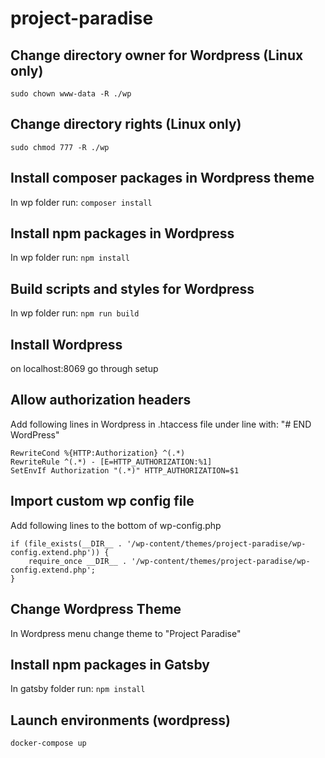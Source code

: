 # project-paradise

## Change directory owner for Wordpress (Linux only)

`sudo chown www-data -R ./wp`

## Change directory rights (Linux only)

`sudo chmod 777 -R ./wp`

## Install composer packages in Wordpress theme

In wp folder run: `composer install`

## Install npm packages in Wordpress

In wp folder run: `npm install`

## Build scripts and styles for Wordpress

In wp folder run: `npm run build`

## Install Wordpress

on localhost:8069 go through setup

## Allow authorization headers
Add following lines in Wordpress in .htaccess file under line with: "# END WordPress"
````
RewriteCond %{HTTP:Authorization} ^(.*)
RewriteRule ^(.*) - [E=HTTP_AUTHORIZATION:%1]
SetEnvIf Authorization "(.*)" HTTP_AUTHORIZATION=$1
````
## Import custom wp config file
Add following lines to the bottom of wp-config.php
```
if (file_exists(__DIR__ . '/wp-content/themes/project-paradise/wp-config.extend.php')) {
	require_once __DIR__ . '/wp-content/themes/project-paradise/wp-config.extend.php';
}
```

## Change Wordpress Theme

In Wordpress menu change theme to "Project Paradise"

## Install npm packages in Gatsby

In gatsby folder run: `npm install`

## Launch environments (wordpress)

`docker-compose up`
